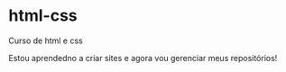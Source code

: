 # html-css
 Curso de html e css

 Estou aprendedno a criar sites e agora vou gerenciar meus repositórios!